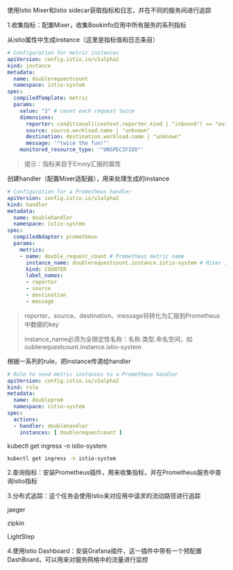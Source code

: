 使用Istio Mixer和Istio sidecar获取指标和日志，并在不同的服务间进行追踪

1.收集指标：配置Mixer，收集Bookinfo应用中所有服务的系列指标

从istio属性中生成instance（这里是指标值和日志条目）

```yaml
# Configuration for metric instances
apiVersion: config.istio.io/v1alpha2
kind: instance
metadata:
  name: doublerequestcount
  namespace: istio-system
spec:
  compiledTemplate: metric
  params:
    value: "2" # count each request twice
    dimensions:
      reporter: conditional((context.reporter.kind | "inbound") == "outbound", "client", "server")
      source: source.workload.name | "unknown"
      destination: destination.workload.name | "unknown"
      message: '"twice the fun!"'
    monitored_resource_type: '"UNSPECIFIED"'
```
> 提示：指标来自于Envoy汇报的属性

创建handler（配置Mixer适配器），用来处理生成的instance

```yaml
# Configuration for a Prometheus handler
apiVersion: config.istio.io/v1alpha2
kind: handler
metadata:
  name: doublehandler
  namespace: istio-system
spec:
  compiledAdapter: prometheus
  params:
    metrics:
    - name: double_request_count # Prometheus metric name
      instance_name: doublerequestcount.instance.istio-system # Mixer instance name (fully-qualified)
      kind: COUNTER
      label_names:
      - reporter
      - source
      - destination
      - message
```
> reporter、source、destination、message将转化为汇报到Prometheus中数据的key
>
> instance_name必须为全限定性名称：名称.类型.命名空间，如oublerequestcount.instance.istio-system

根据一系列的rule，把instance传递给handler

```yaml
# Rule to send metric instances to a Prometheus handler
apiVersion: config.istio.io/v1alpha2
kind: rule
metadata:
  name: doubleprom
  namespace: istio-system
spec:
  actions:
  - handler: doublehandler
    instances: [ doublerequestcount ]
```



kubectl get ingress -n istio-system

```bash
kubectl get ingress -n istio-system
```





2.查询指标：安装Prometheus插件，用来收集指标，并在Prometheus服务中查询istio指标



3.分布式追踪：这个任务会使用Istio来对应用中请求的流动路径进行追踪

jaeger

zipkin

LightStep





4.使用Istio Dashboard：安装Grafana插件，这一插件中带有一个预配置DashBoard，可以用来对服务网格中的流量进行监控

